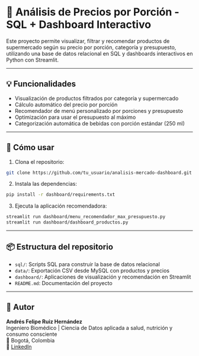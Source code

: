 # 🛒 Análisis de Precios por Porción - SQL + Dashboard Interactivo

Este proyecto permite visualizar, filtrar y recomendar productos de supermercado según su precio por porción, categoría y presupuesto, utilizando una base de datos relacional en SQL y dashboards interactivos en Python con Streamlit.

---

## 💡 Funcionalidades

- Visualización de productos filtrados por categoría y supermercado
- Cálculo automático del precio por porción
- Recomendador de menú personalizado por porciones y presupuesto
- Optimización para usar el presupuesto al máximo
- Categorización automática de bebidas con porción estándar (250 ml)

---

## 🚀 Cómo usar

1. Clona el repositorio:

```bash
git clone https://github.com/tu_usuario/analisis-mercado-dashboard.git
```

2. Instala las dependencias:

```bash
pip install -r dashboard/requirements.txt
```

3. Ejecuta la aplicación recomendadora:

```bash
streamlit run dashboard/menu_recomendador_max_presupuesto.py
streamlit run dashboard/dashboard_productos.py
```

---

## 📦 Estructura del repositorio

- `sql/`: Scripts SQL para construir la base de datos relacional
- `data/`: Exportación CSV desde MySQL con productos y precios
- `dashboard/`: Aplicaciones de visualización y recomendación en Streamlit
- `README.md`: Documentación del proyecto

---

## 👤 Autor

**Andrés Felipe Ruiz Hernández**  
Ingeniero Biomédico | Ciencia de Datos aplicada a salud, nutrición y consumo consciente  
📍 Bogotá, Colombia  
🔗 [LinkedIn](https://www.linkedin.com/in/andresfeliperuiz)
